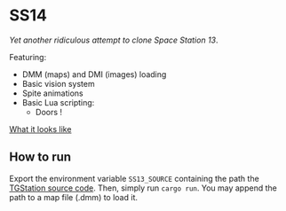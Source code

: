 # SS14

*Yet another ridiculous attempt to clone Space Station 13*.

Featuring:

- DMM (maps) and DMI (images) loading
- Basic vision system
- Spite animations
- Basic Lua scripting:
  - Doors !

[What it looks like](https://i.imgur.com/q56VU7r.gif)

## How to run

Export the environment variable `SS13_SOURCE` containing the path the [TGStation source code](https://github.com/tgstation/tgstation).
Then, simply run `cargo run`. You may append the path to a map file (.dmm) to load it.
